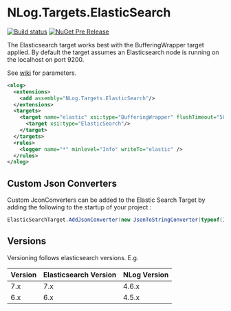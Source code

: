 # NLog.Targets.ElasticSearch

[![Build status](https://ci.appveyor.com/api/projects/status/53pvt1ao61hd3ym2/branch/master?svg=true)](https://ci.appveyor.com/project/markmcdowell/nlog-targets-elasticsearch/branch/master)
[![NuGet Pre Release](https://img.shields.io/nuget/vpre/NLog.Targets.ElasticSearch.svg)](https://www.nuget.org/packages/NLog.Targets.ElasticSearch)

The Elasticsearch target works best with the BufferingWrapper target applied. By default the target assumes an Elasticsearch node is running on the localhost on port 9200.

See [wiki](https://github.com/ReactiveMarkets/NLog.Targets.ElasticSearch/wiki) for parameters.

```xml
<nlog>
  <extensions>
    <add assembly="NLog.Targets.ElasticSearch"/>
  </extensions>
  <targets>
    <target name="elastic" xsi:type="BufferingWrapper" flushTimeout="5000">
      <target xsi:type="ElasticSearch"/>
    </target>
  </targets>
  <rules>
    <logger name="*" minlevel="Info" writeTo="elastic" />
  </rules>
</nlog>
```

## Custom Json Converters

Custom JconConverters can be added to the Elastic Search Target by adding the following to the startup of your project :

```cs
ElasticSearchTarget.AddJsonConverter(new JsonToStringConverter(typeof(IPAddress)));
```


## Versions

Versioning follows elasticsearch versions. E.g.

| Version | Elasticsearch Version | NLog Version |
| ------- | --------------------- | ------------ |
| 7.x     | 7.x                   | 4.6.x        |
| 6.x     | 6.x                   | 4.5.x        |
